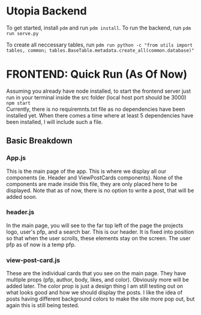 # Utopia Backend
To get started, install `pdm` and run `pdm install`. To run the backend, run `pdm run serve.py`

To create all neccessary tables, run `pdm run python -c "from utils import tables, common; tables.BaseTable.metadata.create_all(common.database)"`

# FRONTEND: Quick Run (As Of Now)
Assuming you already have node installed, to start the frontend server just run in your terminal inside the src folder (local host port should be 3000) <br>
```npm start``` <br>
Currently, there is no requiremnts.txt file as no dependencies have been installed yet. When there comes a time where at least 5 dependencies have been installed, I will include such a file.

## Basic Breakdown
### App.js
This is the main page of the app. This is where we display all our components (ie. Header and ViewPostCards components). None of the components are made inside this file, they are only placed here to be displayed. Note that as of now, there is no option to write a post, that will be added soon. 
### header.js
In the main page, you will see to the far top left of the page the projects logo, user's pfp, and a search bar. This is our header. It is fixed into position so that when the user scrolls, these elements stay on the screen. The user pfp as of now is a temp pfp.
### view-post-card.js
These are the individual cards that you see on the main page. They have multiple props (pfp, author, body, likes, and color). Obviously more will be added later. The color prop is just a design thing I am still testing out on what looks good and how we should display the posts. I like the idea of posts having different background colors to make the site more pop out, but again this is still being tested.
